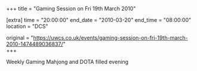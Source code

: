 +++
title = "Gaming Session on Fri 19th March 2010"

[extra]
time = "20:00:00"
end_date = "2010-03-20"
end_time = "08:00:00"
location = "DCS"

original = "https://uwcs.co.uk/events/gaming-session-on-fri-19th-march-2010-1474489036837/"    
+++

Weekly Gaming Mahjong and DOTA filled evening

